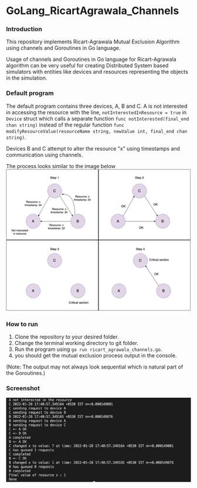 # GoLang_RicartAgrawala_Channels
### Introduction
This repository implements Ricart-Agrawala Mutual Exclusion Algorithm using channels and Goroutines in Go language.

Usage of channels and Goroutines in Go language for Ricart-Agrawala algorithm can be very useful for creating Distributed System based simulators with entities like devices and resources representing the objects in the simulation.

### Default program
The default program contains three devices, A, B and C. A is not interested in accessing the resource with the line, `notInterestedInResource = true` in `Device` struct which calls a separate function 
`func notInterested(final_end chan string)` instead of the regular function `func modifyResourceValue(resourceName string, newValue int, final_end chan string)`.

Devices B and C attempt to alter the resource "x" using timestamps and communication using channels. 

The process looks similar to the image below 
![Ricart Agrawala diagram](/screenshots/ricart_agrawala_diagram.png)


### How to run
1. Clone the repository to your desired folder.
2. Change the terminal working directory to git folder.
3. Run the program using `go run ricart_agrawala_channels.go`.
4. you should get the mutual exclusion process output in the console.

(Note: The output may not always look sequential which is natural part of the Goroutines.)

### Screenshot
![Execution screenshot](/screenshots/output_screenshot.png)
